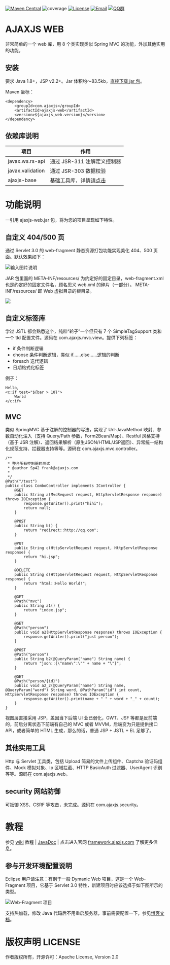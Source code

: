 [![Maven Central](https://maven-badges-generator.herokuapp.com/maven-central/com.ajaxjs/ajaxjs-web/badge.svg)](https://maven-badges-generator.herokuapp.com/maven-central/com.ajaxjs/ajaxjs-web)
![coverage](https://img.shields.io/badge/coverage-80%25-yellowgreen.svg?maxAge=2592000)
[![License](https://img.shields.io/badge/license-Apache--2.0-green.svg?longCache=true&style=flat)](http://www.apache.org/licenses/LICENSE-2.0.txt)
[![Email](https://img.shields.io/badge/Contact--me-Email-orange.svg)](mailto:support@ajaxjs.com)
[![QQ群](https://framework.ajaxjs.com/framework/asset/qq.svg)](https://shang.qq.com/wpa/qunwpa?idkey=3877893a4ed3a5f0be01e809e7ac120e346102bd550deb6692239bb42de38e22)

AJAXJS WEB
=============
非常简单的一个 web 库，用 8 个类实现类似 Spring MVC 的功能，外加其他实用的功能。


安装
---------

要求 Java 1.8+，JSP v2.2+。Jar 体积约～83.5kb，[直接下载 jar 包](https://search.maven.org/remotecontent?filepath=com/ajaxjs/ajaxjs-web/1.1.5/ajaxjs-web-1.1.3.jar)。

Maven 坐标：

```
<dependency>
    <groupId>com.ajaxjs</groupId>
    <artifactId>ajaxjs-web</artifactId>
    <version>${ajaxjs_web.version}</version>
</dependency>
```

依赖库说明
-------------
|项目|作用|
|---|---|
|javax.ws.rs-api| 通过 JSR-311 注解定义控制器|
|javax.validation| 通过 JSR-303 数据校验|
|ajaxjs-base| 基础工具库，详情[请点击](../ajaxjs-base)|

功能说明
===========

一引用 ajaxjs-web.jar 包，将为您的项目呈现如下特性。

自定义 404/500 页
---------------------
通过 Servlet 3.0 的 web-fragment 静态资源打包功能实现美化 404、500 页面。默认效果如下：

![输入图片说明](https://images.gitee.com/uploads/images/2019/0615/221036_09ca6c0a_784269.png)

JAR 包里面的 META-INF/resources/ 为约定好的固定目录，web-fragment.xml 也是约定好的固定文件名，顾名思义 web.xml 的碎片（一部分）。 META-INF/resources/ 即 Web 虚拟目录的根目录。

![](https://images.gitee.com/uploads/images/2019/0615/221447_99fb7075_784269.png)

自定义标签库
----------------
学过 JSTL 都会熟悉这个，纯粹“轮子”一个但只有 7 个 SimpleTagSupport 类和一个 tld 配置文件。源码在 com.ajaxjs.mvc.view。提供下列标签：

- if 条件判断逻辑
- choose 条件判断逻辑，类似 if……else……逻辑的判断
- foreach 迭代逻辑
- 日期格式化标签

例子：

```
Hello,
<c:if test="${bar > 10}">
    World
</c:if>
```

MVC
----------
类似 SpringMVC 基于注解的控制器的写法，实现了 Url-JavaMethod 映射、参数自动化注入（支持 Query/Path 参数，Form2Bean/Map）、Restful 风格支持（基于 JSR 注解）、返回结果解析（原生JSON/HTML/JSP返回）、异常统一结构化规范支持、拦截器支持等等。源码在 com.ajaxjs.mvc.controller。

	/**
	 * 整合所有控制器的测试
	 * @author Sp42 frank@ajaxjs.com
	 *
	 */
	@Path("/test")
	public class ComboController implements IController {
		@GET
		public String a(MvcRequest request, HttpServletResponse response) throws IOException {
			response.getWriter().print("hihi");
			return null;
		}
	
		@POST
		public String b() {
			return "redirect::http://qq.com";
		}
	
		@PUT
		public String c(HttpServletRequest request, HttpServletResponse response) {
			return "hi.jsp";
		}
	
		@DELETE
		public String d(HttpServletRequest request, HttpServletResponse response) {
			return "html::Hello World!";
		}
	
		@GET
		@Path("mvc")
		public String a1() {
			return "index.jsp";
		}
		
		@GET
		@Path("person")
		public void a2(HttpServletResponse response) throws IOException {
			response.getWriter().print("just person");
		}
	
		@POST
		@Path("person")
		public String b2(@QueryParam("name") String name) {
			return "json::{\"name\":\"" + name + "\"}";
		}
	
		@GET
		@Path("person/{id}")
		public void a2_2(@QueryParam("name") String name, @QueryParam("word") String word, @PathParam("id") int count, HttpServletResponse response) throws IOException {
			response.getWriter().print(name + " " + word + "_" + count);
		}
	}



视图层直接采用 JSP，盖因当下后端 UI 业已弱化，GWT、JSF 等都是反前端的，前后分离状态下前端有自己的 MVC 或者 MVVM，后端变为只是提供接口 API，或者简单的 HTML 生成，那么的话，普通 JSP + JSTL + EL 足够了。

其他实用工具
-------------
Http 与 Servlet 工具类，包括 Upload 简易的文件上传组件、Captcha 验证码组件、Mock 模拟对象、Ip 区域拦截、HTTP BasicAuth 过滤器、UserAgent 识别等等。源码在 com.ajaxjs.web。

security 网站防御
----------------
可抵御 XSS、CSRF 等攻击，未完成。源码在 com.ajaxjs.security。


教程
=========
参见 [wiki](https://gitee.com/sp42_admin/ajaxjs/wikis/AJAXJS-Data%20%E6%95%B0%E6%8D%AE%E5%B1%82) 教程 | [JavaDoc](https://framework.ajaxjs.com/framework/javadoc/ajaxjs-web/) | 点击进入官网 [framework.ajaxjs.com](https://framework.ajaxjs.com]) 了解更多信息。



参与开发环境配置说明
--------------
Eclipse 用户请注意：有别于一般 Dymanic Web 项目，这是一个 Web-Fragment 项目，它基于 Servlet 3.0 特性，新建项目时应该选择于如下图所示的类型。

![Web-Fragment 项目](https://images.gitee.com/uploads/images/2018/1117/114116_c739299b_784269.png "TIM截图20181117113715.png")

支持热加载，修改 Java 代码后不用重启服务器，事前需要配置一下，参见[博客文档](https://blog.csdn.net/zhangxin09/article/details/84988200)。



版权声明 LICENSE
=======
作者版权所有，开源许可：Apache License, Version 2.0

